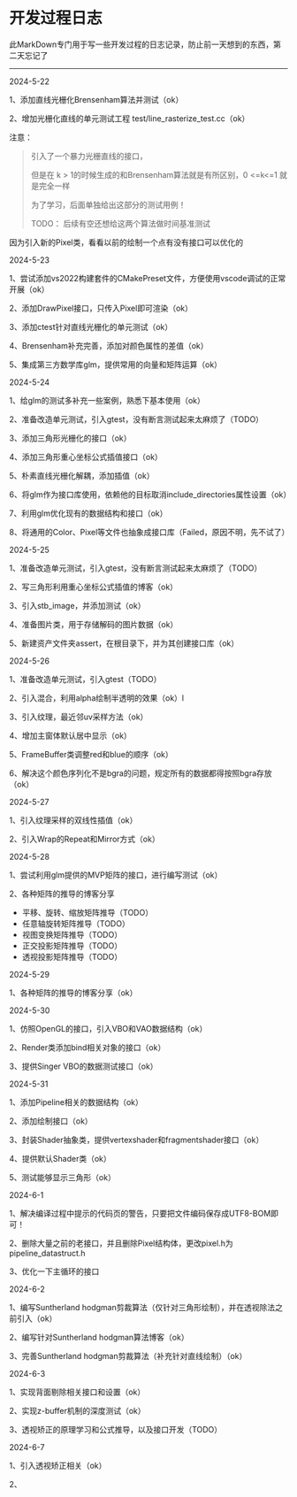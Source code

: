 # 开发过程日志

此MarkDown专门用于写一些开发过程的日志记录，防止前一天想到的东西，第二天忘记了



------------

2024-5-22

1、添加直线光栅化Brensenham算法并测试（ok）

2、增加光栅化直线的单元测试工程 test/line_rasterize_test.cc（ok）

注意：

> 引入了一个暴力光栅直线的接口，
>
> 但是在 k > 1的时候生成的和Brensenham算法就是有所区别，0 <=k<=1 就是完全一样
>
> 为了学习，后面单独给出这部分的测试用例！
>
> TODO： 后续有空还想给这两个算法做时间基准测试

 因为引入新的Pixel类，看看以前的绘制一个点有没有接口可以优化的



2024-5-23

1、尝试添加vs2022构建套件的CMakePreset文件，方便使用vscode调试的正常开展（ok）

2、添加DrawPixel接口，只传入Pixel即可渲染（ok）

3、添加ctest针对直线光栅化的单元测试（ok）

4、Brensenham补充完善，添加对颜色属性的差值（ok）

5、集成第三方数学库glm，提供常用的向量和矩阵运算（ok）



2024-5-24

1、给glm的测试多补充一些案例，熟悉下基本使用（ok）

2、准备改造单元测试，引入gtest，没有断言测试起来太麻烦了（TODO）

3、添加三角形光栅化的接口（ok）

4、添加三角形重心坐标公式插值接口（ok）

5、朴素直线光栅化解耦，添加插值（ok）

6、将glm作为接口库使用，依赖他的目标取消include_directories属性设置（ok）

7、利用glm优化现有的数据结构和接口（ok）

8、将通用的Color、Pixel等文件也抽象成接口库（Failed，原因不明，先不试了）



2024-5-25

1、准备改造单元测试，引入gtest，没有断言测试起来太麻烦了（TODO）

2、写三角形利用重心坐标公式插值的博客（ok）

3、引入stb_image，并添加测试（ok）

4、准备图片类，用于存储解码的图片数据（ok）

5、新建资产文件夹assert，在根目录下，并为其创建接口库（ok）



2024-5-26

1、准备改造单元测试，引入gtest（TODO）

2、引入混合，利用alpha绘制半透明的效果（ok）l

3、引入纹理，最近邻uv采样方法（ok）

4、增加主窗体默认居中显示（ok）

5、FrameBuffer类调整red和blue的顺序（ok）

6、解决这个颜色序列化不是bgra的问题，规定所有的数据都得按照bgra存放（ok）



2024-5-27

1、引入纹理采样的双线性插值（ok）

2、引入Wrap的Repeat和Mirror方式（ok）



2024-5-28

1、尝试利用glm提供的MVP矩阵的接口，进行编写测试（ok）

2、各种矩阵的推导的博客分享

- 平移、旋转、缩放矩阵推导（TODO）
- 任意轴旋转矩阵推导（TODO）
- 视图变换矩阵推导（TODO）
- 正交投影矩阵推导（TODO）
- 透视投影矩阵推导（TODO）



2024-5-29

1、各种矩阵的推导的博客分享（ok）



2024-5-30

1、仿照OpenGL的接口，引入VBO和VAO数据结构（ok）

2、Render类添加bind相关对象的接口（ok）

3、提供Singer VBO的数据测试接口（ok）



2024-5-31

1、添加Pipeline相关的数据结构（ok）

2、添加绘制接口（ok）

3、封装Shader抽象类，提供vertexshader和fragmentshader接口（ok）

4、提供默认Shader类（ok）

5、测试能够显示三角形（ok）



2024-6-1

1、解决编译过程中提示的代码页的警告，只要把文件编码保存成UTF8-BOM即可！

2、删除大量之前的老接口，并且删除Pixel结构体，更改pixel.h为pipeline_datastruct.h

3、优化一下主循环的接口



2024-6-2

1、编写Suntherland hodgman剪裁算法（仅针对三角形绘制），并在透视除法之前引入（ok）

2、编写针对Suntherland hodgman算法博客（ok）

3、完善Suntherland hodgman剪裁算法（补充针对直线绘制）（ok）



2024-6-3

1、实现背面剔除相关接口和设置（ok）

2、实现z-buffer机制的深度测试（ok）

3、透视矫正的原理学习和公式推导，以及接口开发（TODO）



2024-6-7

1、引入透视矫正相关（ok）

2、









